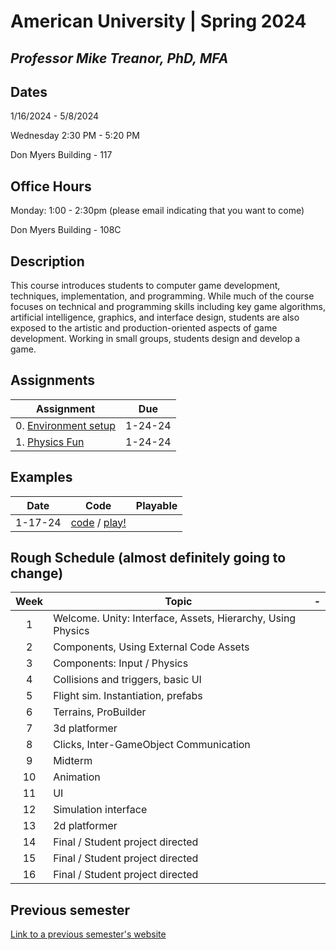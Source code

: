# American University | Spring 2024
## *Professor Mike Treanor, PhD, MFA*

## Dates
1/16/2024 - 5/8/2024

Wednesday 2:30 PM - 5:20 PM

Don Myers Building - 117

## Office Hours

Monday: 1:00 - 2:30pm (please email indicating that you want to come)

Don Myers Building - 108C

## Description
This course introduces students to computer game development, techniques, implementation, and programming. While much of the course focuses on technical and programming skills including key game algorithms, artificial intelligence, graphics, and interface design, students are also exposed to the artistic and production-oriented aspects of game development. Working in small groups, students design and develop a game.

<!-- ![The test image](images/test.png) -->

<!-- <img src="./images/test.png" width="100"> -->

## Assignments

| Assignment | Due |
| --- | --- |
| 0. [Environment setup](./assignments/setup.html) | 1-24-24 |
| 1. [Physics Fun](./assignments/physics.html) | 1-24-24 |

## Examples
| Date | Code | Playable |
| --- | --- | --- |
| 1-17-24 | [code](https://github.com/mtreanor/game615-spring2024/tree/main/examples/physics/Assets) / [play!](./games/physics) |

## Rough Schedule (almost definitely going to change)

| Week | Topic | - |
| :---: | --- | --- |
| 1 | Welcome. Unity: Interface, Assets, Hierarchy, Using Physics |  |
| 2 | Components, Using External Code Assets |  |
| 3 | Components: Input / Physics |  |
| 4 | Collisions and triggers, basic UI |  |
| 5 | Flight sim. Instantiation, prefabs |  |
| 6 | Terrains, ProBuilder |  |
| 7 | 3d platformer |  |
| 8 | Clicks, Inter-GameObject Communication |  |
| 9 | Midterm |  |
| 10 | Animation |  |
| 11 | UI |  |
| 12 | Simulation interface |  |
| 13 | 2d platformer |  |
| 14 | Final / Student project directed | |
| 15 | Final / Student project directed | |
| 16 | Final / Student project directed | |

## Previous semester
[Link to a previous semester's website](http://mtreanor.com/game615-spring2023/web/)